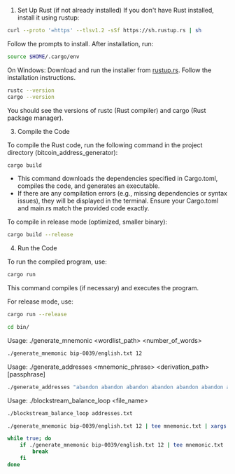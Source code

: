 1. Set Up Rust (if not already installed)
If you don't have Rust installed, install it using rustup:

```bash
curl --proto '=https' --tlsv1.2 -sSf https://sh.rustup.rs | sh
```

Follow the prompts to install. After installation, run:

```bash
source $HOME/.cargo/env
```

On Windows: Download and run the installer from [rustup.rs](https://rustup.rs/). Follow the installation instructions.

```bash
rustc --version
cargo --version
```

You should see the versions of rustc (Rust compiler) and cargo (Rust package manager).



3. Compile the Code

To compile the Rust code, run the following command in the project directory (bitcoin_address_generator):

```bash
cargo build
```

- This command downloads the dependencies specified in Cargo.toml, compiles the code, and generates an executable.
- If there are any compilation errors (e.g., missing dependencies or syntax issues), they will be displayed in the terminal. Ensure your Cargo.toml and main.rs match the provided code exactly.

To compile in release mode (optimized, smaller binary):

```bash
cargo build --release
```

4. Run the Code

To run the compiled program, use:

```bash
cargo run
```

This command compiles (if necessary) and executes the program.

For release mode, use:

```bash
cargo run --release
```




```bash
cd bin/
```
Usage: ./generate_mnemonic <wordlist_path> <number_of_words>
```bash
./generate_mnemonic bip-0039/english.txt 12 
```
Usage: ./generate_addresses <mnemonic_phrase> <derivation_path> [passphrase]
```bash
./generate_addresses "abandon abandon abandon abandon abandon abandon abandon abandon abandon abandon abandon about" "m/44'/0'/0'/0" ""
```
Usage: ./blockstream_balance_loop <file_name>
```bash
./blockstream_balance_loop addresses.txt
```
```bash
./generate_mnemonic bip-0039/english.txt 12 | tee mnemonic.txt | xargs -I {} ./generate_addresses "{}" "m/44'/0'/0'/0" "" | grep address | cut -d ':' -f 2 > addresses.txt && ./blockstream_balance_loop addresses.txt
```

```bash
while true; do
    if ./generate_mnemonic bip-0039/english.txt 12 | tee mnemonic.txt | xargs -I {} ./generate_addresses "{}" "m/44'/0'/0'/0" "" | grep address | cut -d ':' -f 2 > addresses.txt && ./blockstream_balance_loop addresses.txt | tee /dev/tty | grep -q -v "Balance: 0 satoshis"; then
        break
    fi
done
```